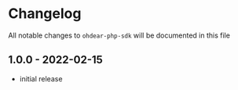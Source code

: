 # Changelog

All notable changes to `ohdear-php-sdk` will be documented in this file

## 1.0.0 - 2022-02-15

- initial release
